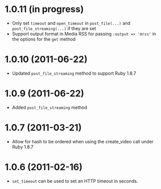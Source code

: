 # 1.0.11 (in progress)

 * Only set `timeout` and `open_timeout` in `post_file(...)` and `post_file_streaming(...)` if they are set
 * Support output format in Media RSS for passing `:output => 'mrss'` in the options for the `get` method

# 1.0.10 (2011-06-22)

 * Updated `post_file_streaming` method to support Ruby 1.8.7

# 1.0.9 (2011-06-22)

 * Added `post_file_streaming` method 
 
# 1.0.7 (2011-03-21)

 * Allow for hash to be ordered when using the create_video call under Ruby 1.8.7

# 1.0.6 (2011-02-16)

 * `set_timeout` can be used to set an HTTP timeout in seconds.
